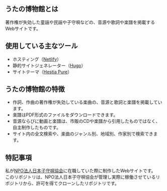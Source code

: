 ## うたの博物館とは
著作権が失効した童謡や民謡や子守唄などの、音源や歌詞や楽譜を掲載するWebサイトです。

## 使用している主なツール
- ホスティング（[Netlify](https://www.netlify.com/)）
- 静的サイトジェネレーター（[Hugo](https://gohugo.io/)）
- サイトテーマ（[Hestia Pure](https://themes.gohugo.io/hestia-pure/)）

## うたの博物館の特徴
- 作詞、作曲の著作権が失効している楽曲の、音源と歌詞と楽譜を掲載しています。  
- 楽譜はPDF形式のファイルをダウンロードできます。  
- 音源ならびに動画と楽譜は、市販のCDや楽譜から引用したものではなく、自主制作したものです。
- サイト内の全文検索や、楽曲のジャンル別、地域別、作家別で検索できます。

## 特記事項

私が[NPO法人日本子守唄協会](http://www.komoriuta.jp/cover.html)に在職していた際に制作したWebサイトです。  
このリポジトリは、NPO法人日本子守唄協会が管理し実際に稼働させているリポジトリから、許可を得てクローンしたリポジトリです。

